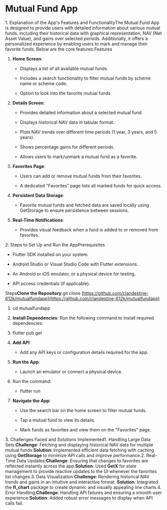 # Mutual Fund App

1\. Explanation of the App's Features and FunctionalityThe Mutual Fund App is designed to provide users with detailed information about various mutual funds, including their historical data with graphical representation, NAV (Net Asset Value), and gains over selected periods. Additionally, it offers a personalized experience by enabling users to mark and manage their favorite funds. Below are the core features:Features

1.  **Home Screen**:
    
    *   Displays a list of all available mutual funds.
        
    *   Includes a search functionality to filter mutual funds by scheme name or scheme code.
        
    *   Option to look into the favorite mutual funds
        
2.  **Details Screen**:
    
    *   Provides detailed information about a selected mutual fund.
        
    *   Displays historical NAV data in tabular format.
        
    *   Plots NAV trends over different time periods (1 year, 3 years, and 5 years).
        
    *   Shows percentage gains for different periods.
        
    *   Allows users to mark/unmark a mutual fund as a favorite.
        
3.  **Favorites Page**:
    
    *   Users can add or remove mutual funds from their favorites.
        
    *   A dedicated "Favorites" page lists all marked funds for quick access.
        
4.  **Persistent Data Storage**:
    
    *   Favorite mutual funds and fetched data are saved locally using GetStorage to ensure persistence between sessions.
        
5.  **Real-Time Notifications**:
    
    *   Provides visual feedback when a fund is added to or removed from favorites.
        

2\. Steps to Set Up and Run the AppPrerequisites

*   Flutter SDK installed on your system.
    
*   Android Studio or Visual Studio Code with Flutter extensions.
    
*   An Android or iOS emulator, or a physical device for testing.
    
*   API access credentials (if applicable).
    

Steps**Clone the Repository**:git clone [https://github.com/clandestine-612k/mutualfundapp](https://github.com/clandestine-612k/mutualfundapp)

1.  cd mutualfundapp
    
2.  **Install Dependencies**: Run the following command to install required dependencies:
    
3.  flutter pub get
    
4.  **Add API**
    
    *   Add any API keys or configuration details required for the app.
        
5.  **Run the App**:
    
    *   Launch an emulator or connect a physical device.
        
6.  Run the command:
    
    *   flutter run
        
7.  **Navigate the App**:
    
    *   Use the search bar on the home screen to filter mutual funds.
        
    *   Tap a mutual fund to view its details.
        
    *   Mark funds as favorites and view them on the "Favorites" page.
        

3\. Challenges Faced and Solutions Implemented1. Handling Large Data Sets:**Challenge**: Fetching and displaying historical NAV data for multiple mutual funds.**Solution**: Implemented efficient data fetching with caching using **GetStorage** to minimize API calls and improve performance.2. Real-Time Data Updates:**Challenge**: Ensuring that changes to favorites are reflected instantly across the app.**Solution**: Used **GetX** for state management to provide reactive updates to the UI whenever the favorites list changes.3. Data Visualization:**Challenge**: Rendering historical NAV trends and gains in an intuitive and interactive format. **Solution**: Integrated the **fl\_chart** package to create dynamic and visually appealing line charts.4. Error Handling:**Challenge**: Handling API failures and ensuring a smooth user experience.**Solution**: Added robust error messages to display when API calls fail.
